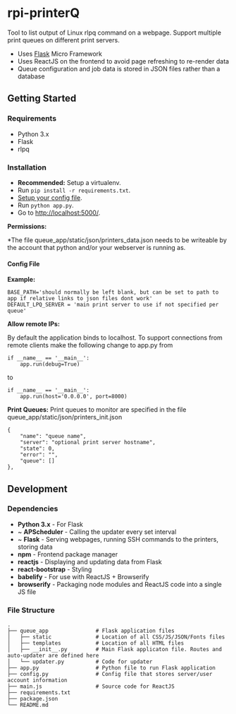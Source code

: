 # rpi-printerQ

Tool to list output of Linux rlpq command on a webpage.  Support multiple print queues on different print servers.

* Uses [Flask](http://flask.pocoo.org/) Micro Framework
* Uses ReactJS on the frontend to avoid page refreshing to re-render data
* Queue configuration and job data is stored in JSON files rather than a database

## Getting Started
### Requirements
* Python 3.x
* Flask
* rlpq

### Installation
* **Recommended:** Setup a virtualenv.
* Run `pip install -r requirements.txt`.
* [Setup your config file](https://github.com/albshin/rpi-printerQ#config-file).
* Run `python app.py`.
* Go to [http://localhost:5000/](http://localhost:5000/).

**Permissions:**

*The file queue_app/static/json/printers_data.json needs to be writeable by the account that python and/or your webserver is running as.

#### Config File
**Example:**
```
BASE_PATH='should normally be left blank, but can be set to path to app if relative links to json files dont work'
DEFAULT_LPQ_SERVER = 'main print server to use if not specified per queue'
```

**Allow remote IPs:**

By default the application binds to localhost.  To support connections from remote clients make the following change to app.py from
```
if __name__ == '__main__':
    app.run(debug=True)
```
to
```
if __name__ == '__main__':
    app.run(host='0.0.0.0', port=8000)
```

**Print Queues:**
Print queues to monitor are specified in the file queue_app/static/json/printers_init.json

```
{
    "name": "queue name",
    "server": "optional print server hostname",
    "state": 0,
    "error": "",
    "queue": []
},
```

## Development
### Dependencies
* **Python 3.x** - For Flask
* ~ **APScheduler** - Calling the updater every set interval
* ~ **Flask** - Serving webpages, running SSH commands to the printers, storing data
* **npm** - Frontend package manager
* **reactjs** - Displaying and updating data from Flask
* **react-bootstrap** - Styling
* **babelify** - For use with ReactJS + Browserify
* **browserify** - Packaging node modules and ReactJS code into a single JS file

### File Structure
```
.
├── queue_app               # Flask application files
│   ├── static              # Location of all CSS/JS/JSON/Fonts files
│   ├── templates           # Location of all HTML files
│   ├── __init__.py         # Main Flask applicaton file. Routes and auto-updater are defined here  
│   └── updater.py          # Code for updater
├── app.py                  # Python file to run Flask application
├── config.py               # Config file that stores server/user account information
├── main.js                 # Source code for ReactJS
├── requirements.txt
├── package.json
└── README.md
```
